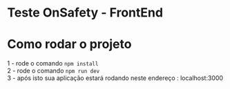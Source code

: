 # Teste OnSafety - FrontEnd

# Como rodar o projeto

1 - rode o comando `npm install` </br>
2 - rode o comando `npm run dev` </br>
3 - após isto sua aplicação estará rodando neste endereço : localhost:3000
